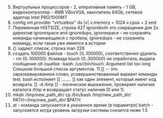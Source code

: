 5. Виртуульных процессоров - 2, оперативная память - 1 GB, видеоконтроллер - 4MB VBoxVGA, накопитель 64Gb, сетевой адаптер Intel PRO/1000MT
6. config.vm.provider "virtualbox" do |v|
   	v.memory = 1024
  	v.cpus = 2
   end
8. Переменная HISTSIZE, строка 427
 ignoreboth это сокращение для 2х директив ignorespace and ignoredups, 
    ignorespace - не сохранять команды начинающиеся с пробела, 
    ignoredups - не сохранять команду, если такая уже имеется в истории
9. {} задают список, строка man 228
10. создать 100000 файлов - touch {0..100000}, соответственно удалить - rm {0..100000}.
Команда touch {0..300000} не отработала, выдала сообщение об ошибке
-bash: /usr/bin/touch: Argument list too long
Слишком большой список аргументов.
11.[[ -- это зарезервированное слово, усовершенствованный вариант команды test. bash исполняет [[ ........ ]] как один элемент, который имеет код возврата.
 [[ -d /tmp ]] - логическое выражение, проверяет наличие каталога /tmp и возвращает статус наличия (0 или 1).
12. mkdir /tmp/new_path_dir/
    cp /bin/bash /tmp/new_path_dir/
    PATH=/tmp/new_path_dir/:$PATH
13. at - команда запускается в указанное время (в параметре)
batch - запускается когда уровень загрузки системы снизится ниже 1.5
